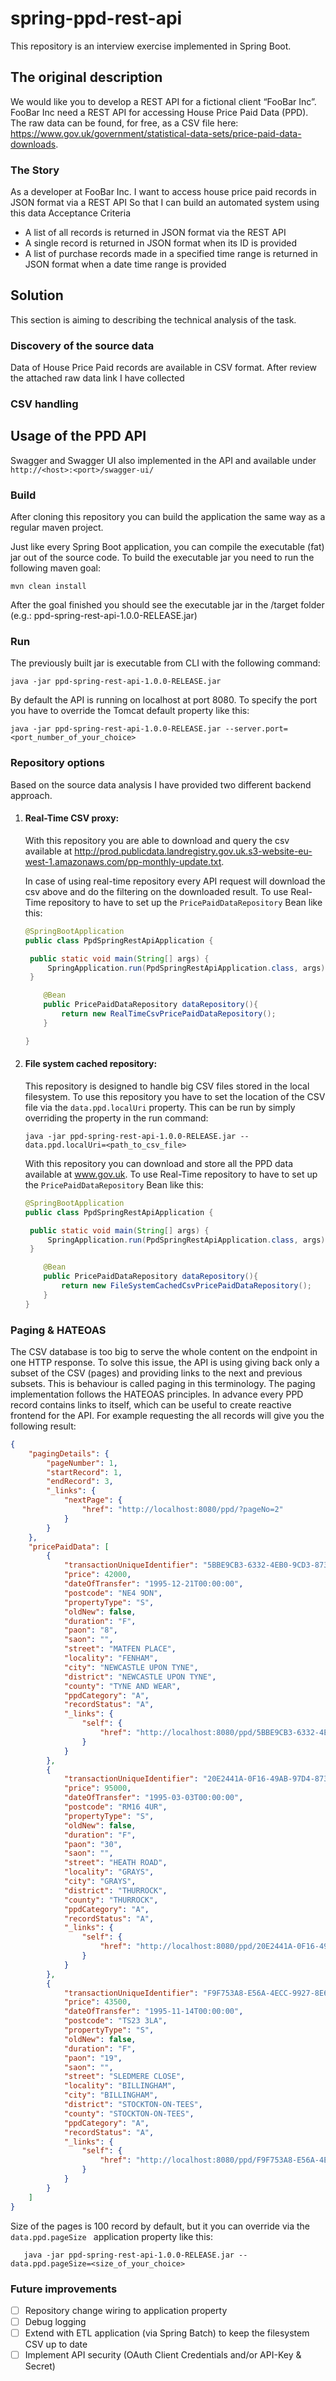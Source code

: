 # spring-ppd-rest-api
This repository is an interview exercise implemented in Spring Boot.

## The original description

We would like you to develop a REST API for a fictional client “FooBar Inc”. FooBar Inc need a
REST API for accessing House Price Paid Data (PPD).
The raw data can be found, for free, as a CSV file here:
https://www.gov.uk/government/statistical-data-sets/price-paid-data-downloads.

### The Story
As a developer at FooBar Inc.
I want to access house price paid records in JSON format via a REST API
So that I can build an automated system using this data
Acceptance Criteria
- A list of all records is returned in JSON format via the REST API
- A single record is returned in JSON format when its ID is provided
- A list of purchase records made in a specified time range is returned in JSON format
when a date time range is provided

## Solution
This section is aiming to describing the technical analysis of the task. 
 
### Discovery of the source data
Data of House Price Paid records are available in CSV format. After review the attached raw data link I have collected  

### CSV handling


## Usage of the PPD API

Swagger and Swagger UI also implemented in the API and available under ``` http://<host>:<port>/swagger-ui/ ```

### Build

After cloning this repository you can build the application the same way as a regular maven project.

Just like every Spring Boot application, you can compile the executable (fat) jar out of the source code.
To build the executable jar you need to run the following maven goal:

```
mvn clean install
```

After the goal finished you should see the executable jar in the /target folder (e.g.: ppd-spring-rest-api-1.0.0-RELEASE.jar)

### Run

The previously built jar is executable from CLI with the following command:

```
java -jar ppd-spring-rest-api-1.0.0-RELEASE.jar
```

By default the API is running on localhost at port 8080. To specify the port you have to override the Tomcat default property like this:

```
java -jar ppd-spring-rest-api-1.0.0-RELEASE.jar --server.port=<port_number_of_your_choice>
```

### Repository options

Based on the source data analysis I have provided two different backend approach.

1. #### Real-Time CSV proxy: 
   
   With this repository you are able to download and query the csv available at http://prod.publicdata.landregistry.gov.uk.s3-website-eu-west-1.amazonaws.com/pp-monthly-update.txt. 
   
   In case of using real-time repository every API request will download the csv above and do the filtering on the downloaded result. To use Real-Time repository to have to set up the ```PricePaidDataRepository``` Bean like this:
   
   ```java
   @SpringBootApplication
   public class PpdSpringRestApiApplication {
   
   	public static void main(String[] args) {
   		SpringApplication.run(PpdSpringRestApiApplication.class, args);
   	}
   
       @Bean
       public PricePaidDataRepository dataRepository(){
           return new RealTimeCsvPricePaidDataRepository();
       }
   
   }
   ```
   
2. #### File system cached repository:
    
    This repository is designed to handle big CSV files stored in the local filesystem. To use this repository you have to set the location of the CSV file via the ```data.ppd.localUri```  property.
    This can be run by simply overriding the property in the run command: 
   ```
   java -jar ppd-spring-rest-api-1.0.0-RELEASE.jar --data.ppd.localUri=<path_to_csv_file>
   ```
   With this repository you can download and store all the PPD data available at www.gov.uk.
   To use Real-Time repository to have to set up the ```PricePaidDataRepository``` Bean like this:
   ```java
   @SpringBootApplication
   public class PpdSpringRestApiApplication {
   
   	public static void main(String[] args) {
   		SpringApplication.run(PpdSpringRestApiApplication.class, args);
   	}
   
       @Bean
       public PricePaidDataRepository dataRepository(){
           return new FileSystemCachedCsvPricePaidDataRepository();
       }
   }
   ```

### Paging & HATEOAS

The CSV database is too big to serve the whole content on the endpoint in one HTTP response. To solve this issue, the API is using giving back only a subset of the CSV (pages) and providing links to the next and previous subsets.
This is behaviour is called paging in this terminology. The paging implementation follows the HATEOAS principles. In advance every PPD record contains links to itself, which can be useful to create reactive frontend for the API. For example requesting the all records will give you the following result:

```json
{
    "pagingDetails": {
        "pageNumber": 1,
        "startRecord": 1,
        "endRecord": 3,
        "_links": {
            "nextPage": {
                "href": "http://localhost:8080/ppd/?pageNo=2"
            }
        }
    },
    "pricePaidData": [
        {
            "transactionUniqueIdentifier": "5BBE9CB3-6332-4EB0-9CD3-8737CEA4A65A",
            "price": 42000,
            "dateOfTransfer": "1995-12-21T00:00:00",
            "postcode": "NE4 9DN",
            "propertyType": "S",
            "oldNew": false,
            "duration": "F",
            "paon": "8",
            "saon": "",
            "street": "MATFEN PLACE",
            "locality": "FENHAM",
            "city": "NEWCASTLE UPON TYNE",
            "district": "NEWCASTLE UPON TYNE",
            "county": "TYNE AND WEAR",
            "ppdCategory": "A",
            "recordStatus": "A",
            "_links": {
                "self": {
                    "href": "http://localhost:8080/ppd/5BBE9CB3-6332-4EB0-9CD3-8737CEA4A65A"
                }
            }
        },
        {
            "transactionUniqueIdentifier": "20E2441A-0F16-49AB-97D4-8737E62A5D93",
            "price": 95000,
            "dateOfTransfer": "1995-03-03T00:00:00",
            "postcode": "RM16 4UR",
            "propertyType": "S",
            "oldNew": false,
            "duration": "F",
            "paon": "30",
            "saon": "",
            "street": "HEATH ROAD",
            "locality": "GRAYS",
            "city": "GRAYS",
            "district": "THURROCK",
            "county": "THURROCK",
            "ppdCategory": "A",
            "recordStatus": "A",
            "_links": {
                "self": {
                    "href": "http://localhost:8080/ppd/20E2441A-0F16-49AB-97D4-8737E62A5D93"
                }
            }
        },
        {
            "transactionUniqueIdentifier": "F9F753A8-E56A-4ECC-9927-8E626A471A92",
            "price": 43500,
            "dateOfTransfer": "1995-11-14T00:00:00",
            "postcode": "TS23 3LA",
            "propertyType": "S",
            "oldNew": false,
            "duration": "F",
            "paon": "19",
            "saon": "",
            "street": "SLEDMERE CLOSE",
            "locality": "BILLINGHAM",
            "city": "BILLINGHAM",
            "district": "STOCKTON-ON-TEES",
            "county": "STOCKTON-ON-TEES",
            "ppdCategory": "A",
            "recordStatus": "A",
            "_links": {
                "self": {
                    "href": "http://localhost:8080/ppd/F9F753A8-E56A-4ECC-9927-8E626A471A92"
                }
            }
        }
    ]
}
```

Size of the pages is 100 record by default, but it you can override via the ```data.ppd.pageSize ``` application property like this:
```
   java -jar ppd-spring-rest-api-1.0.0-RELEASE.jar --data.ppd.pageSize=<size_of_your_choice>
```

    
### Future improvements

- [ ] Repository change wiring to application property
- [ ] Debug logging
- [ ] Extend with ETL application (via Spring Batch) to keep the filesystem CSV up to date
- [ ] Implement API security (OAuth Client Credentials and/or API-Key & Secret)